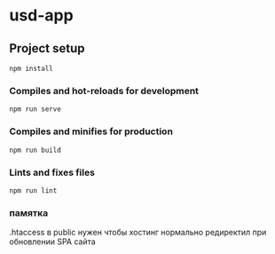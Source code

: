 # usd-app

## Project setup
```
npm install
```

### Compiles and hot-reloads for development
```
npm run serve
```

### Compiles and minifies for production
```
npm run build
```

### Lints and fixes files
```
npm run lint
```

### памятка
.htaccess в public нужен чтобы хостинг нормально редиректил при обновлении SPA сайта 
